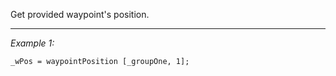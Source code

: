 Get provided waypoint's position.


---
*Example 1:*
```sqf
_wPos = waypointPosition [_groupOne, 1];
```